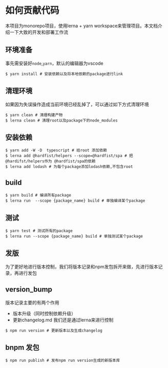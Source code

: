 # 如何贡献代码
本项目为monorepo项目，使用lerna + yarn workspace来管理项目。本文档介绍一下大致的开发和部署工作流

## 环境准备
事先需安装好`node`,`yarn`，默认的编辑器为vscode

```shell
$ yarn install # 安装依赖以及将本地依赖的package进行link
```

## 清理环境
如果因为失误操作造成当前环境已经乱掉了，可以通过如下方式清理环境
```shell
$ yarn clean # 清理构建产物
$ lerna clean # 清理root以及package下的node_modules
```
## 安装依赖
```shell
$ yarn add -W -D  typescript # 给root 添加依赖
$ lerna add @hardfist/helpers --scope=@hardfist/spa # 把@hardifst/helpers作为 @hardfist/spa的依赖
$ lerna add lodash # 为每个package添加lodash依赖,不包含root
```
## build
```shell
$ yarn build # 编译所有package
$ lerna run  --scope {package_name} build # 单独编译某个package
```

## 测试
```shell
$ yarn test # 测试所有的package
$ lerna run --scope {package_name} build # 单独测试某个package
```
## 发版
为了更好地进行版本控制，我们将版本记录和npm发包拆开来做，先进行版本记录，再进行发包

## version_bump
版本记录主要的有两个作用
* 版本升级（同时控制依赖升级）
* 更新changelog.md
我们还是通过lerna来进行控制
```shell
$ npm run version # 更新版本以及生成changelog
```

## bnpm 发包
```shell
$ npm run publish # 发布npm run version生成的新版本库

```


